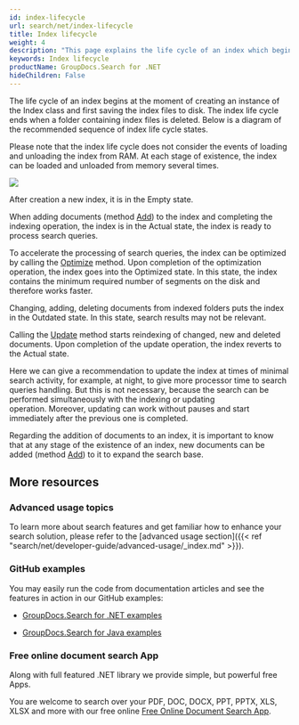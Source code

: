 ```yaml
---
id: index-lifecycle
url: search/net/index-lifecycle
title: Index lifecycle
weight: 4
description: "This page explains the life cycle of an index which begins at the moment of creating an instance of the Index class and first saving the index files to disk "
keywords: Index lifecycle
productName: GroupDocs.Search for .NET
hideChildren: False
---
```

The life cycle of an index begins at the moment of creating an instance of the Index class and first saving the index files to disk. The index life cycle ends when a folder containing index files is deleted. Below is a diagram of the recommended sequence of index life cycle states.

Please note that the index life cycle does not consider the events of loading and unloading the index from RAM. At each stage of existence, the index can be loaded and unloaded from memory several times.

![](/search/net/images/index-lifecycle.png)

After creation a new index, it is in the Empty state.

When adding documents (method [Add](https://reference.groupdocs.com/net/search/groupdocs.search/index/methods/add/index)) to the index and completing the indexing operation, the index is in the Actual state, the index is ready to process search queries.

To accelerate the processing of search queries, the index can be optimized by calling the [Optimize](https://reference.groupdocs.com/net/search/groupdocs.search/index/methods/optimize/index) method. Upon completion of the optimization operation, the index goes into the Optimized state. In this state, the index contains the minimum required number of segments on the disk and therefore works faster.

Changing, adding, deleting documents from indexed folders puts the index in the Outdated state. In this state, search results may not be relevant.

Calling the [Update](https://reference.groupdocs.com/net/search/groupdocs.search/index/methods/update/index) method starts reindexing of changed, new and deleted documents. Upon completion of the update operation, the index reverts to the Actual state.

Here we can give a recommendation to update the index at times of minimal search activity, for example, at night, to give more processor time to search queries handling. But this is not necessary, because the search can be performed simultaneously with the indexing or updating operation. Moreover, updating can work without pauses and start immediately after the previous one is completed.

Regarding the addition of documents to an index, it is important to know that at any stage of the existence of an index, new documents can be added (method [Add](https://reference.groupdocs.com/net/search/groupdocs.search/index/methods/add/index)) to it to expand the search base.

## More resources

### Advanced usage topics

To learn more about search features and get familiar how to enhance your search solution, please refer to the [advanced usage section]({{< ref "search/net/developer-guide/advanced-usage/_index.md" >}}).

### GitHub examples

You may easily run the code from documentation articles and see the features in action in our GitHub examples:

*   [GroupDocs.Search for .NET examples](https://github.com/groupdocs-search/GroupDocs.Search-for-.NET)
    
*   [GroupDocs.Search for Java examples](https://github.com/groupdocs-search/GroupDocs.Search-for-Java)
    

### Free online document search App

Along with full featured .NET library we provide simple, but powerful free Apps.

You are welcome to search over your PDF, DOC, DOCX, PPT, PPTX, XLS, XLSX and more with our free online [Free Online Document Search App](https://products.groupdocs.app/search).
